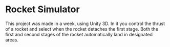 # Rocket Simulator

This project was made in a week, using Unity 3D. In it you control the thrust of a rocket and select when the rocket detaches the first stage. Both the first and second stages of the rocket automatically land in designated areas.
